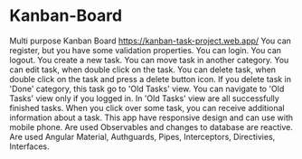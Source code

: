 # Kanban-Board
Multi purpose Kanban Board
https://kanban-task-project.web.app/
You can register, but you have some validation properties.
You can login.
You can logout.
You create a new task.
You can move task in another category.
You can edit task, when double click on the task.
You can delete task, when double click on the task and press a delete button icon.
If you delete task in 'Done' category, this task go to 'Old Tasks' view.
You can navigate to 'Old Tasks' view only if you logged in.
In 'Old Tasks' view are all successfully finished tasks.
When you click over some task, you can receive additional information about a task.
This app have responsive design and can use with mobile phone.
Are used Observables and changes to database are reactive.
Are used Angular Material, Authguards, Pipes, Interceptors, Directivies, Interfaces.
